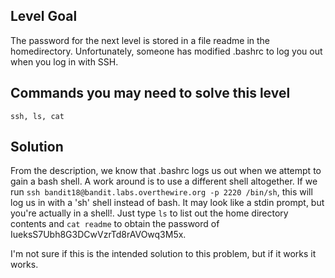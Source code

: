## Level Goal ##

The password for the next level is stored in a file readme in the homedirectory. Unfortunately, someone has modified .bashrc to log you out when you log in with SSH.

## Commands you may need to solve this level ##

    ssh, ls, cat
    
## Solution ##

From the description, we know that .bashrc logs us out when we attempt to gain a bash shell. A work around is to use a different shell altogether. If we run `ssh bandit18@bandit.labs.overthewire.org -p 2220 /bin/sh`, this will log us in with a 'sh' shell instead of bash. It may look like a stdin prompt, but you're actually in a shell!. Just type `ls` to list out the home directory contents and `cat readme` to obtain the password of IueksS7Ubh8G3DCwVzrTd8rAVOwq3M5x.

I'm not sure if this is the intended solution to this problem, but if it works it works.
